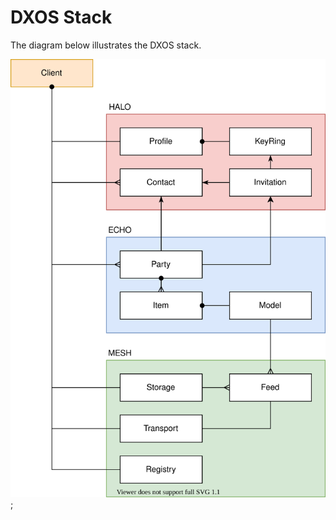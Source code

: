 # DXOS Stack

The diagram below illustrates the DXOS stack.

![Stack](../assets/diagrams/stack.svg);

